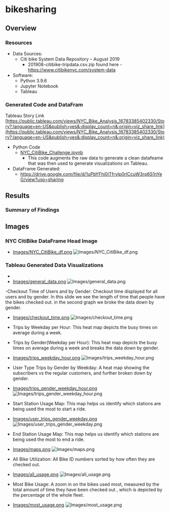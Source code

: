# bikesharing

## Overview 


### Resources
- Data Sources: 
    - Citi bike System Data Repository – August 2019 
       - 201908-citibike-tripdata.csv.zip found here - https://www.citibikenyc.com/system-data
- Software:
    - Python 3.9.6 
    - Jupyter Notebook
    - Tableau 

### Generated Code and DataFram
Tableau Story Link 
[https://public.tableau.com/views/NYC_Bike_Analysis_16783385402330/Story?:language=en-US&publish=yes&:display_count=n&:origin=viz_share_link](https://public.tableau.com/views/NYC_Bike_Analysis_16783385402330/Story?:language=en-US&publish=yes&:display_count=n&:origin=viz_share_link)

- Python Code 
    - [NYC_CitiBike_Challenge.ipynb](NYC_CitiBike_Challenge.ipynb)
        - This code augments the raw data to generate a clean datafeame that was then used to generate visualizations on Tableau.
- DataFrame Generated:
    - https://drive.google.com/file/d/1uPbYFhi0iTfryIp0rlCcuW3rp6S1nYeG/view?usp=sharing 


## Results


### Summary of Findings 



## Images

### NYC CitiBike DataFrame Head Image 
- [Images/NYC_CitiBike_df.png](Images/NYC_CitiBike_df.png)
![Images/NYC_CitiBike_df.png](Images/NYC_CitiBike_df.png)

### Tableau Generated Data Visualizations 

- 
- [Images/general_data.png](Images/general_data.png)
![Images/general_data.png](Images/general_data.png)

-Checkout Time of Users and by Gender: Checkout time displayed for all users and by gender. In this slide we see the length of time that people have the bikes checked out. in the second graph we broke the data down by gender.  
- [Images/checkout_time.png](Images/checkout_time.png)
![Images/checkout_time.png](Images/checkout_time.png)

- Trips by Weekday per Hour: This heat map depicts the busy times on average during a week.


- Trips by Gender(Weekday per Hour): This heat map depicts the busy times on average during a week and breaks the data down by gender.
- [Images/trips_weekday_hour.png](Images/trips_weekday_hour.png)
![Images/trips_weekday_hour.png](Images/trips_weekday_hour.png)

- User Type Trips by Gender by Weekday: A heat map showing the subscribers vs the regular customers, and further broken down by gender.
- [Images/trips_gender_weekday_hour.png](Images/trips_gender_weekday_hour.png)
![Images/trips_gender_weekday_hour.png](Images/trips_gender_weekday_hour.png)

- Start Station Usage Map:  This map helps us identify which stations are being used the most to start a ride.
- [Images/user_trips_gender_weekday.png](Images/user_trips_gender_weekday.png)
![Images/user_trips_gender_weekday.png](Images/user_trips_gender_weekday.png)

- End Station Usage Map:  This map helps us identify which stations are being used the most to end a ride.
- [Images/maps.png](Images/maps.png)
![Images/maps.png](Images/maps.png)

- All Bike Utilization: All Bike ID numbers sorted by how often they are checked out.   
- [Images/all_usage.png](Images/all_usage.png)
![Images/all_usage.png](Images/all_usage.png)

- Most Bike Usage: A zoom in on the bikes used most, measured by the total amount of time they have been checked out , which is depicted by the percentage of the whole fleet.  
- [Images/most_usage.png](Images/most_usage.png)
![Images/most_usage.png](Images/most_usage.png)





